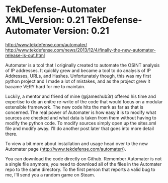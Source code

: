 TekDefense-Automater XML_Version: 0.21
TekDefense-Automater Version: 0.21
====================

http://www.tekdefense.com/automater/
http://www.tekdefense.com/news/2013/12/4/finally-the-new-automater-release-is-out.html


Automater is a tool that I originally created to automate the OSINT analysis of IP addresses. It quickly grew and became a tool to do analysis of IP Addresses, URLs, and Hashes. Unfortunately though, this was my first python project and I made a lot of mistakes, and as the project grew it bacame VERY hard for me to maintain. 

Luckily, a mentor and friend of mine (@jameshub3r) offered his time and expertise to do an enitre re-write of the code that would focus on a modular extensible framework. The new code hits the mark as far as that is concerned. The real power of Automater is how easy it is to modify what sources are checked and what data is taken from them without having to modify the python code. To modify sources simply open up the sites.xml file and modify away. I'll do another post later that goes into more detail there.

To view a bit more about installation and usage head over to the new Automater page (http://www.tekdefense.com/automater/).

You can download the code directly on Github. Remember Automater is not a single file anymore, you need to download all of the files in the Automater repo to the same directory. To the first person that reports a valid bug to me, I'll send you a random game on Steam.
